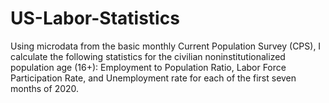 # US-Labor-Statistics

Using microdata from the basic monthly Current Population Survey (CPS), I calculate the following statistics for the civilian noninstitutionalized population age (16+):
Employment to Population Ratio, Labor Force Participation Rate, and Unemployment rate for each of the first seven months of 2020.
